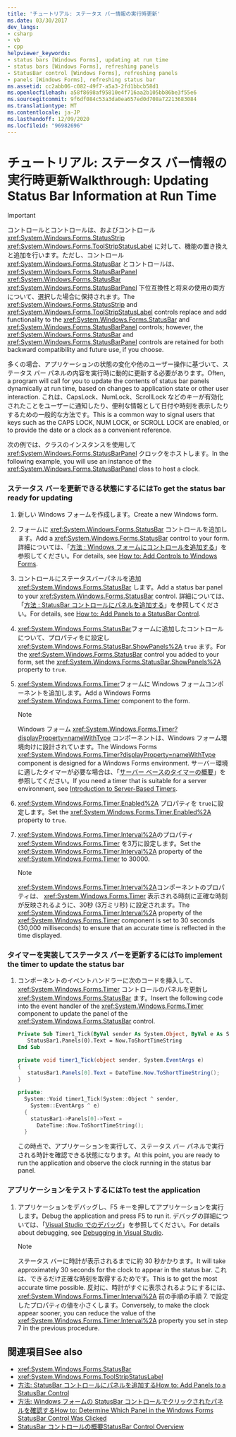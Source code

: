 ```yaml
---
title: 'チュートリアル: ステータス バー情報の実行時更新'
ms.date: 03/30/2017
dev_langs:
- csharp
- vb
- cpp
helpviewer_keywords:
- status bars [Windows Forms], updating at run time
- status bars [Windows Forms], refreshing panels
- StatusBar control [Windows Forms], refreshing panels
- panels [Windows Forms], refreshing status bar
ms.assetid: cc2abb06-c082-49f7-a5a3-2fd1bbcb58d1
ms.openlocfilehash: a58f8698af95810e4f716aa2b105bb86be3f55e6
ms.sourcegitcommit: 9f6df084c53a3da0ea657ed0d708a72213683084
ms.translationtype: MT
ms.contentlocale: ja-JP
ms.lasthandoff: 12/09/2020
ms.locfileid: "96982696"
---
```

# <a name="walkthrough-updating-status-bar-information-at-run-time"></a><span data-ttu-id="43cb0-102">チュートリアル: ステータス バー情報の実行時更新</span><span class="sxs-lookup"><span data-stu-id="43cb0-102">Walkthrough: Updating Status Bar Information at Run Time</span></span>

> [!IMPORTANT]
> <span data-ttu-id="43cb0-103">コントロールとコントロールは、およびコントロール <xref:System.Windows.Forms.StatusStrip> <xref:System.Windows.Forms.ToolStripStatusLabel> に対して、機能の置き換えと追加を行います。ただし、コントロール <xref:System.Windows.Forms.StatusBar> とコントロールは、 <xref:System.Windows.Forms.StatusBarPanel> <xref:System.Windows.Forms.StatusBar> <xref:System.Windows.Forms.StatusBarPanel> 下位互換性と将来の使用の両方について、選択した場合に保持されます。</span><span class="sxs-lookup"><span data-stu-id="43cb0-103">The <xref:System.Windows.Forms.StatusStrip> and <xref:System.Windows.Forms.ToolStripStatusLabel> controls replace and add functionality to the <xref:System.Windows.Forms.StatusBar> and <xref:System.Windows.Forms.StatusBarPanel> controls; however, the <xref:System.Windows.Forms.StatusBar> and <xref:System.Windows.Forms.StatusBarPanel> controls are retained for both backward compatibility and future use, if you choose.</span></span>  
  
 <span data-ttu-id="43cb0-104">多くの場合、アプリケーションの状態の変化や他のユーザー操作に基づいて、ステータス バー パネルの内容を実行時に動的に更新する必要があります。</span><span class="sxs-lookup"><span data-stu-id="43cb0-104">Often, a program will call for you to update the contents of status bar panels dynamically at run time, based on changes to application state or other user interaction.</span></span> <span data-ttu-id="43cb0-105">これは、CapsLock、NumLock、ScrollLock などのキーが有効化されたことをユーザーに通知したり、便利な情報として日付や時刻を表示したりするための一般的な方法です。</span><span class="sxs-lookup"><span data-stu-id="43cb0-105">This is a common way to signal users that keys such as the CAPS LOCK, NUM LOCK, or SCROLL LOCK are enabled, or to provide the date or a clock as a convenient reference.</span></span>  
  
 <span data-ttu-id="43cb0-106">次の例では、クラスのインスタンスを使用して <xref:System.Windows.Forms.StatusBarPanel> クロックをホストします。</span><span class="sxs-lookup"><span data-stu-id="43cb0-106">In the following example, you will use an instance of the <xref:System.Windows.Forms.StatusBarPanel> class to host a clock.</span></span>  
  
### <a name="to-get-the-status-bar-ready-for-updating"></a><span data-ttu-id="43cb0-107">ステータス バーを更新できる状態にするには</span><span class="sxs-lookup"><span data-stu-id="43cb0-107">To get the status bar ready for updating</span></span>  
  
1. <span data-ttu-id="43cb0-108">新しい Windows フォームを作成します。</span><span class="sxs-lookup"><span data-stu-id="43cb0-108">Create a new Windows form.</span></span>  
  
2. <span data-ttu-id="43cb0-109">フォームに <xref:System.Windows.Forms.StatusBar> コントロールを追加します。</span><span class="sxs-lookup"><span data-stu-id="43cb0-109">Add a <xref:System.Windows.Forms.StatusBar> control to your form.</span></span> <span data-ttu-id="43cb0-110">詳細については、「[方法 : Windows フォームにコントロールを追加する](how-to-add-controls-to-windows-forms.md)」を参照してください。</span><span class="sxs-lookup"><span data-stu-id="43cb0-110">For details, see [How to: Add Controls to Windows Forms](how-to-add-controls-to-windows-forms.md).</span></span>  
  
3. <span data-ttu-id="43cb0-111">コントロールにステータスバーパネルを追加 <xref:System.Windows.Forms.StatusBar> します。</span><span class="sxs-lookup"><span data-stu-id="43cb0-111">Add a status bar panel to your <xref:System.Windows.Forms.StatusBar> control.</span></span> <span data-ttu-id="43cb0-112">詳細については、「[方法 : StatusBar コントロールにパネルを追加する](how-to-add-panels-to-a-statusbar-control.md)」を参照してください。</span><span class="sxs-lookup"><span data-stu-id="43cb0-112">For details, see [How to: Add Panels to a StatusBar Control](how-to-add-panels-to-a-statusbar-control.md).</span></span>  
  
4. <span data-ttu-id="43cb0-113"><xref:System.Windows.Forms.StatusBar>フォームに追加したコントロールについて、プロパティをに設定し <xref:System.Windows.Forms.StatusBar.ShowPanels%2A> `true` ます。</span><span class="sxs-lookup"><span data-stu-id="43cb0-113">For the <xref:System.Windows.Forms.StatusBar> control you added to your form, set the <xref:System.Windows.Forms.StatusBar.ShowPanels%2A> property to `true`.</span></span>  
  
5. <span data-ttu-id="43cb0-114"><xref:System.Windows.Forms.Timer>フォームに Windows フォームコンポーネントを追加します。</span><span class="sxs-lookup"><span data-stu-id="43cb0-114">Add a Windows Forms <xref:System.Windows.Forms.Timer> component to the form.</span></span>  
  
    > [!NOTE]
    > <span data-ttu-id="43cb0-115">Windows フォーム <xref:System.Windows.Forms.Timer?displayProperty=nameWithType> コンポーネントは、Windows フォーム環境向けに設計されています。</span><span class="sxs-lookup"><span data-stu-id="43cb0-115">The Windows Forms <xref:System.Windows.Forms.Timer?displayProperty=nameWithType> component is designed for a Windows Forms environment.</span></span> <span data-ttu-id="43cb0-116">サーバー環境に適したタイマーが必要な場合は、「[サーバー ベースのタイマーの概要](/previous-versions/visualstudio/visual-studio-2008/tb9yt5e6(v=vs.90))」を参照してください。</span><span class="sxs-lookup"><span data-stu-id="43cb0-116">If you need a timer that is suitable for a server environment, see [Introduction to Server-Based Timers](/previous-versions/visualstudio/visual-studio-2008/tb9yt5e6(v=vs.90)).</span></span>  
  
6. <span data-ttu-id="43cb0-117"><xref:System.Windows.Forms.Timer.Enabled%2A> プロパティを `true`に設定します。</span><span class="sxs-lookup"><span data-stu-id="43cb0-117">Set the <xref:System.Windows.Forms.Timer.Enabled%2A> property to `true`.</span></span>  
  
7. <span data-ttu-id="43cb0-118"><xref:System.Windows.Forms.Timer.Interval%2A>のプロパティ <xref:System.Windows.Forms.Timer> を3万に設定します。</span><span class="sxs-lookup"><span data-stu-id="43cb0-118">Set the <xref:System.Windows.Forms.Timer.Interval%2A> property of the <xref:System.Windows.Forms.Timer> to 30000.</span></span>  
  
    > [!NOTE]
    > <span data-ttu-id="43cb0-119"><xref:System.Windows.Forms.Timer.Interval%2A>コンポーネントのプロパティは、 <xref:System.Windows.Forms.Timer> 表示される時刻に正確な時刻が反映されるように、30秒 (3万ミリ秒) に設定されます。</span><span class="sxs-lookup"><span data-stu-id="43cb0-119">The <xref:System.Windows.Forms.Timer.Interval%2A> property of the <xref:System.Windows.Forms.Timer> component is set to 30 seconds (30,000 milliseconds) to ensure that an accurate time is reflected in the time displayed.</span></span>  
  
### <a name="to-implement-the-timer-to-update-the-status-bar"></a><span data-ttu-id="43cb0-120">タイマーを実装してステータス バーを更新するには</span><span class="sxs-lookup"><span data-stu-id="43cb0-120">To implement the timer to update the status bar</span></span>  
  
1. <span data-ttu-id="43cb0-121">コンポーネントのイベントハンドラーに次のコードを挿入して、 <xref:System.Windows.Forms.Timer> コントロールのパネルを更新し <xref:System.Windows.Forms.StatusBar> ます。</span><span class="sxs-lookup"><span data-stu-id="43cb0-121">Insert the following code into the event handler of the <xref:System.Windows.Forms.Timer> component to update the panel of the <xref:System.Windows.Forms.StatusBar> control.</span></span>  
  
    ```vb  
    Private Sub Timer1_Tick(ByVal sender As System.Object, ByVal e As System.EventArgs) Handles Timer1.Tick  
       StatusBar1.Panels(0).Text = Now.ToShortTimeString  
    End Sub  
    ```  
  
    ```csharp  
    private void timer1_Tick(object sender, System.EventArgs e)  
    {  
       statusBar1.Panels[0].Text = DateTime.Now.ToShortTimeString();  
    }  
    ```  
  
    ```cpp  
    private:  
      System::Void timer1_Tick(System::Object ^ sender,  
        System::EventArgs ^ e)  
      {  
        statusBar1->Panels[0]->Text =  
          DateTime::Now.ToShortTimeString();  
      }  
    ```  
  
     <span data-ttu-id="43cb0-122">この時点で、アプリケーションを実行して、ステータス バー パネルで実行される時計を確認できる状態になります。</span><span class="sxs-lookup"><span data-stu-id="43cb0-122">At this point, you are ready to run the application and observe the clock running in the status bar panel.</span></span>  
  
### <a name="to-test-the-application"></a><span data-ttu-id="43cb0-123">アプリケーションをテストするには</span><span class="sxs-lookup"><span data-stu-id="43cb0-123">To test the application</span></span>  
  
1. <span data-ttu-id="43cb0-124">アプリケーションをデバッグし、F5 キーを押してアプリケーションを実行します。</span><span class="sxs-lookup"><span data-stu-id="43cb0-124">Debug the application and press F5 to run it.</span></span> <span data-ttu-id="43cb0-125">デバッグの詳細については、「[Visual Studio でのデバッグ](/visualstudio/debugger/debugger-feature-tour)」を参照してください。</span><span class="sxs-lookup"><span data-stu-id="43cb0-125">For details about debugging, see [Debugging in Visual Studio](/visualstudio/debugger/debugger-feature-tour).</span></span>  
  
    > [!NOTE]
    > <span data-ttu-id="43cb0-126">ステータス バーに時計が表示されるまでに約 30 秒かかります。</span><span class="sxs-lookup"><span data-stu-id="43cb0-126">It will take approximately 30 seconds for the clock to appear in the status bar.</span></span> <span data-ttu-id="43cb0-127">これは、できるだけ正確な時刻を取得するためです。</span><span class="sxs-lookup"><span data-stu-id="43cb0-127">This is to get the most accurate time possible.</span></span> <span data-ttu-id="43cb0-128">反対に、時計がすぐに表示されるようにするには、 <xref:System.Windows.Forms.Timer.Interval%2A> 前の手順の手順 7. で設定したプロパティの値を小さくします。</span><span class="sxs-lookup"><span data-stu-id="43cb0-128">Conversely, to make the clock appear sooner, you can reduce the value of the <xref:System.Windows.Forms.Timer.Interval%2A> property you set in step 7 in the previous procedure.</span></span>  
  
## <a name="see-also"></a><span data-ttu-id="43cb0-129">関連項目</span><span class="sxs-lookup"><span data-stu-id="43cb0-129">See also</span></span>

- <xref:System.Windows.Forms.StatusBar>
- <xref:System.Windows.Forms.ToolStripStatusLabel>
- [<span data-ttu-id="43cb0-130">方法: StatusBar コントロールにパネルを追加する</span><span class="sxs-lookup"><span data-stu-id="43cb0-130">How to: Add Panels to a StatusBar Control</span></span>](how-to-add-panels-to-a-statusbar-control.md)
- [<span data-ttu-id="43cb0-131">方法: Windows フォームの StatusBar コントロールでクリックされたパネルを確認する</span><span class="sxs-lookup"><span data-stu-id="43cb0-131">How to: Determine Which Panel in the Windows Forms StatusBar Control Was Clicked</span></span>](determine-which-panel-wf-statusbar-control-was-clicked.md)
- [<span data-ttu-id="43cb0-132">StatusBar コントロールの概要</span><span class="sxs-lookup"><span data-stu-id="43cb0-132">StatusBar Control Overview</span></span>](statusbar-control-overview-windows-forms.md)
